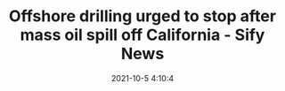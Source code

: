 ---
"title": "Offshore drilling urged to stop after mass oil spill off California - Sify News"
"date": "2021-10-5 4:10:4"
"feed_name": "GOOGLENEWSDRILLING"
"feed_website": "https://news.google.com/search?q=drilling%2Bincident&hl=en-US&gl=US&ceid=US:en"
"feed_rss": "https://news.google.com/rss/search?q=drilling%2Bincident&hl=en-US&gl=US&ceid=US:en"
"link": "https://www.sify.com/news/offshore-drilling-urged-to-stop-after-mass-oil-spill-off-california-news-international-vkfekebbdehch.html"
"source": "{'href': 'https://www.sify.com', 'title': 'Sify News'}"
"file": "_posts/2021-1-1-1b40527f749f1f9ffff02b341d7093c9b46befcd.md"
"accident": "0"
"drilling": "0"
"dead": "0"
"injured": "0"
"arrested": "0"
"place": "unknown place"
"where": "unknown site"
"causes": "unknown"
"place_uri": "unknown place"
---